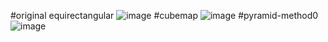 #original equirectangular
![image](https://github.com/UsingtcNower/opencv-practice/blob/master/panorama/1.bmp)
#cubemap
![image](https://github.com/UsingtcNower/opencv-practice/blob/master/panorama/cubemap.bmp)
#pyramid-method0
![image](https://github.com/UsingtcNower/opencv-practice/blob/master/panorama/equirectangular_pyramid0.bmp)